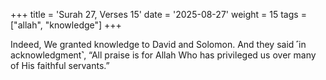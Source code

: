 +++
title = 'Surah 27, Verses 15'
date = '2025-08-27'
weight = 15
tags = ["allah", "knowledge"]
+++

Indeed, We granted knowledge to David and Solomon. And they said ˹in acknowledgment˺, “All praise is for Allah Who has privileged us over many of His faithful servants.”